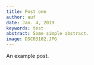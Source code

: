 ```yaml
---
title: Post one
author: auf 
date: Jan. 4, 2019
keywords: test 
abstract: Some simple abstract.
image: DSC03102.JPG
---
```



An example post.
